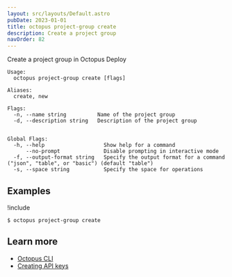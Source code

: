 ```yaml
---
layout: src/layouts/Default.astro
pubDate: 2023-01-01
title: octopus project-group create
description: Create a project group
navOrder: 82
---
```


Create a project group in Octopus Deploy


```
Usage:
  octopus project-group create [flags]

Aliases:
  create, new

Flags:
  -n, --name string          Name of the project group
  -d, --description string   Description of the project group


Global Flags:
  -h, --help                   Show help for a command
      --no-prompt              Disable prompting in interactive mode
  -f, --output-format string   Specify the output format for a command ("json", "table", or "basic") (default "table")
  -s, --space string           Specify the space for operations

```

## Examples

!include <samples-instance>


```
$ octopus project-group create

```

## Learn more

- [Octopus CLI](/docs/octopus-rest-api/cli/)
- [Creating API keys](/docs/octopus-rest-api/how-to-create-an-api-key/)